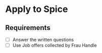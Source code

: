 # Apply to Spice

## Requirements

- [ ]  Answer the written questions
- [ ] Use Job offers collected by Frau Handle

